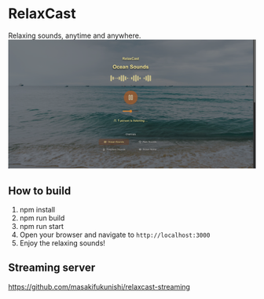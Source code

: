 
# RelaxCast

Relaxing sounds, anytime and anywhere. 
![RelaxCast](public/images/home.png)

## How to build
1. npm install
2. npm run build
3. npm run start
4. Open your browser and navigate to `http://localhost:3000`
5. Enjoy the relaxing sounds!

## Streaming server
https://github.com/masakifukunishi/relaxcast-streaming